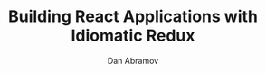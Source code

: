 ---
sections:
  - reactjs
link: 'https://egghead.io/courses/building-react-applications-with-idiomatic-redux'
title: 'Building React Applications with Idiomatic Redux'
author: 'Dan Abramov'
publishedAt: 2016-05-02T00:00:00.000Z
type:
  - video
  - course
topics:
  - react_redux
suggestedBy:
  - andreamangano
createdAt: 2018-03-20T21:46:33.121Z
reference: aHR0cHM6Ly9lZ2doZWFkLmlvL2NvdXJzZXMvYnVpbGRpbmctcmVhY3QtYXBwbGljYXRpb25zLXdpdGgtaWRpb21hdGljLXJlZHV4
slug: building-react-applications-with-idiomatic-redux-by-dan-abramov
---
